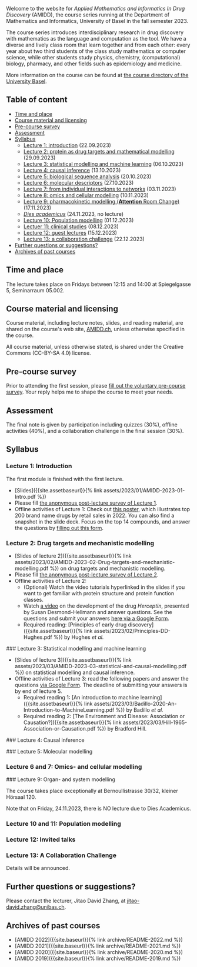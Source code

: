 Welcome to the website for *Applied Mathematics and Informatics In Drug
Discovery* (AMIDD), the course series running at the Department of Mathematics
and Informatics, University of Basel in the fall semester 2023.

The course series introduces interdisciplinary research in drug discovery with
mathematics as the language and computation as the tool. We have a diverse and
lively class room that learn together and from each other: every year about two
third students of the class study mathematics or computer science, while other
students study physics, chemistry, (computational) biology, pharmacy, and other
fields such as epidemiology and medicine.

More information on the course can be found at [the course directory of the University
Basel](https://vorlesungsverzeichnis.unibas.ch/de/recherche?id=276986).

## Table of content

- [Time and place](#time-and-place)
- [Course material and licensing](#course-material-and-licensing)
- [Pre-course survey](#pre-course-survey)
- [Assessment](#assessment)
- [Syllabus](#syllabus)
  * [Lecture 1: introduction](#lec1) (22.09.2023)
  * [Lecture 2: protein as drug targets and mathematical modelling](#lec2) (29.09.2023)
  * [Lecture 3: statistical modelling and machine learning](#lec3) (06.10.2023)
  * [Lecture 4: causal inference](#lec4) (13.10.2023)
  * [Lecture 5: biological sequence analysis](#lec5) (20.10.2023)
  * [Lecture 6: molecular descriptors](#lec6) (27.10.2023)
  * [Lecture 7: from individual interactions to networks](#lec7) (03.11.2023)
  * [Lecture 8: omics and cellular modelling](#lec8) (10.11.2023)
  * [Lecture 9: pharmacokinetic modelling (**Attention** Room Change)](#lec9) (17.11.2023)
  * [*Dies academicus*](#dies-academicus) (24.11.2023, no lecture)
  * [Lecture 10: Population modelling](#lec10) (01.12.2023)
  * [Lectuer 11: clinical studies](#lec11) (08.12.2023)
  * [Lecture 12: guest lectures](#lec12) (15.12.2023)
  * [Lecture 13: a collaboration challenge](#lec13) (22.12.2023)
- [Further questions or suggestions?](#further-questions-or-suggestions)
- [Archives of past courses](#archives-of-past-courses)

## Time and place

The lecture takes place on Fridays between 12:15 and 14:00 at Spiegelgasse 5,
Seminarraum 05.002.

## Course material and licensing

Course material, including lecture notes, slides, and reading material, are
shared on the course's web site, [AMIDD.ch](http://amidd.ch), unless otherwise
specified in the course.

All course material, unless otherwise stated, is shared under the Creative
Commons (CC-BY-SA 4.0) license.

## Pre-course survey

Prior to attending the first session, please [fill out the voluntary pre-course
survey](https://forms.gle/Xbk6ExbfNUxUgqm76). Your reply helps me to shape the
course to meet your needs.

## Assessment

The final note is given by participation including quizzes (30%), offline
activities (40%), and a collaboration challenge in the final session (30%).

## Syllabus

<p id="lec1"></p>

### Lecture 1: Introduction

The first module is finished with the first lecture.

* [Slides]({{site.assetbaseurl}}{% link assets/2023/01/AMIDD-2023-01-Intro.pdf %})
* Please fill [the anonymous post-lecture survey of Lecture 1](https://forms.gle/UDgSe3CVfzSCkCEa7).
* Offline activities of Lecture 1: Check out [this poster](https://njardarson.lab.arizona.edu/sites/njardarson.lab.arizona.edu/files/NjardarsonGroup2022Top200PosterV5.pdf), which illustrates top 200 brand name drugs by retail sales in 2022. You can also find a snapshot in the slide deck. Focus on the top 14 compounds, and answer the questions by [filling out this form](https://forms.gle/Pvbj9oHGP7qzXcpd7).

<p id="lec2"></p>

### Lecture 2: Drug targets and mechanistic modelling

* [Slides of lecture 2]({{site.assetbaseurl}}{% link
assets/2023/02/AMIDD-2023-02-Drug-targets-and-mechanistic-modelling.pdf %}) on
drug targets and mechanistic modelling.
* Please fill [the anonymous post-lecture survey of Lecture 2](https://forms.gle/4P3HRHgLqim2DSgn7).
* Offline activities of Lecture 2:
    * (Optional) Watch the video tutorials hyperlinked in the slides if you want
    to get familiar with protein structure and protein function classes.
    * Watch [a video](https://www.ibiology.org/human-disease/herceptin/) on the
    development of the drug *Herceptin*, presented by Susan Desmond-Hellmann and
    answer questions. See the questions and submit your answers [here via a
    Google Form](https://forms.gle/Q35rVd19waVwvvUR8).
    * Required reading: [Principles of early drug
    discovery]({{site.assetbaseurl}}{% link
    assets/2023/02/Principles-DD-Hughes.pdf %}) by Hughes *et al.*

<p id="lec3"></p>
### Lecture 3: Statistical modelling and machine learning


* [Slides of lecture 3]({{site.assetbaseurl}}{% link assets/2023/03/AMIDD-2023-03-statistical-and-causal-modelling.pdf %}) on statistical modelling and causal inference.
* Offline activities of Lecture 3: read the following papers and answer the
questions [via Google Form](https://forms.gle/Qta67uA1vNQ9GqdP8). The deadline
of submitting your answers is by end of lecture 5.
    * Required reading 1: [An introduction to machine learning]({{site.assetbaseurl}}{% link assets/2023/03/Badillo-2020-An-Introduction-to-MachineLearning.pdf %}) by Badillo *et al.*
    * Required reading 2: [The Environment and Disease: Association or Causation?]({{site.assetbaseurl}}{% link assets/2023/03/Hill-1965-Association-or-Causation.pdf %}) by Bradford Hill.

<p id="lec4"></p>
### Lecture 4: Causal inference

<p id="lec5"></p>
### Lecture 5: Molecular modelling

### Lecture 6 and 7: Omics- and cellular modelling

<p id="lec9"></p>
### Lecture 9: Organ- and system modelling

The course takes place exceptionally at Bernoullistrasse 30/32, kleiner Hörsaal 120.

Note that on Friday, 24.11.2023, there is NO lecture due to Dies Academicus.

### Lecture 10 and 11: Population modelling

### Lecture 12: Invited talks

### Lecture 13: A Collaboration Challenge

Details will be announced.

## Further questions or suggestions?

Please contact the lecturer, Jitao David Zhang, at [jitao-david.zhang@unibas.ch](mailto:jitao-david.zhang@unibas.ch).


## Archives of past courses

* [AMIDD 2022]({{site.baseurl}}{% link archive/README-2022.md %})
* [AMIDD 2021]({{site.baseurl}}{% link archive/README-2021.md %})
* [AMIDD 2020]({{site.baseurl}}{% link archive/README-2020.md %})
* [AMIDD 2019]({{site.baseurl}}{% link archive/README-2019.md %})
